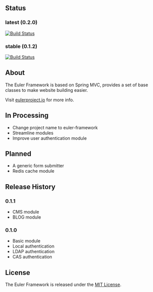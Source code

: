 ## Status

### latest (0.2.0)
[![Build Status](https://ci.eulerproject.io/job/euler-framework-latest-jdk7/badge/icon)](https://ci.eulerproject.io/job/euler-framework-latest-jdk7/)

### stable (0.1.2)
[![Build Status](https://ci.eulerproject.io/job/euler-framework-stable-jdk7/badge/icon)](https://ci.eulerproject.io/job/euler-framework-stable-jdk7)

## About
The Euler Framework is based on Spring MVC, provides a set of base classes to make website building easier.

Visit [eulerproject.io] for more info.

## In Processing
* Change project name to euler-framework
* Streamline modules
* Improve user authentication module

## Planned
* A generic form submitter
* Redis cache module

## Release History

### 0.1.1
* CMS module
* BLOG module

### 0.1.0
* Basic module
* Local authentication
* LDAP authentication
* CAS authentication

## License
The Euler Framework is released under the [MIT License][].

[MIT License]: https://opensource.org/licenses/MIT
[eulerproject.io]: https://eulerproject.io
